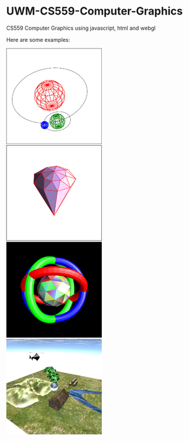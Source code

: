 # UWM-CS559-Computer-Graphics
CS559 Computer Graphics using javascript, html and webgl

Here are some examples:

<img src="Show/hw3.jpg" width = "50%" />

<img src="Show/hw4.jpg" width = "50%" />

<img src="Show/hw5.jpg" width = "50%" />

<img src="Show/project.jpg" width = "50%" />
